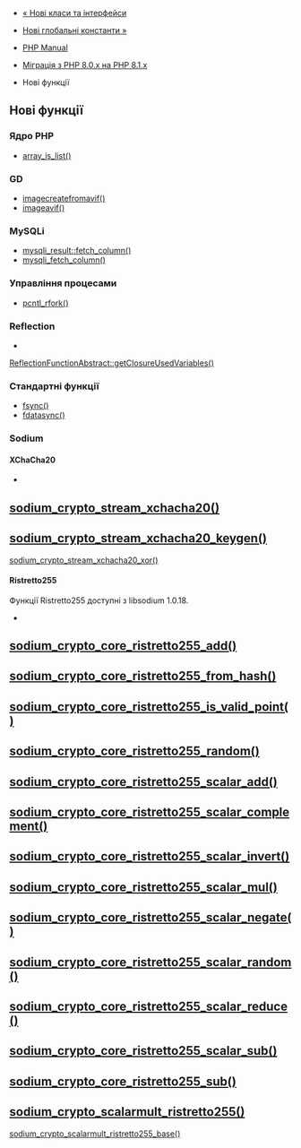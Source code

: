 - [« Нові класи та інтерфейси](migration81.new-classes.md)
- [Нові глобальні константи »](migration81.constants.md)

- [PHP Manual](index.md)
- [Міграція з PHP 8.0.x на PHP 8.1.x](migration81.md)
- Нові функції

## Нові функції

### Ядро PHP

- [array_is_list()](function.array-is-list.md)

### GD

- [imagecreatefromavif()](function.imagecreatefromavif.md)
- [imageavif()](function.imageavif.md)

### MySQLi

- [mysqli_result::fetch_column()](mysqli-result.fetch-column.md)
- [mysqli_fetch_column()](mysqli-result.fetch-column.md)

### Управління процесами

- [pcntl_rfork()](function.pcntl-rfork.md)

### Reflection

-
[ReflectionFunctionAbstract::getClosureUsedVariables()](reflectionfunctionabstract.getclosureusedvariables.md)

### Стандартні функції

- [fsync()](function.fsync.md)
- [fdatasync()](function.fdatasync.md)

### Sodium

#### XChaCha20

-
[sodium_crypto_stream_xchacha20()](function.sodium-crypto-stream-xchacha20.md)
-
[sodium_crypto_stream_xchacha20_keygen()](function.sodium-crypto-stream-xchacha20-keygen.md)
-
[sodium_crypto_stream_xchacha20_xor()](function.sodium-crypto-stream-xchacha20-xor.md)

#### Ristretto255

Функції Ristretto255 доступні з libsodium 1.0.18.

-
[sodium_crypto_core_ristretto255_add()](function.sodium-crypto-core-ristretto255-add.md)
-
[sodium_crypto_core_ristretto255_from_hash()](function.sodium-crypto-core-ristretto255-from-hash.md)
-
[sodium_crypto_core_ristretto255_is_valid_point()](function.sodium-crypto-core-ristretto255-is-valid-point.md)
-
[sodium_crypto_core_ristretto255_random()](function.sodium-crypto-core-ristretto255-random.md)
-
[sodium_crypto_core_ristretto255_scalar_add()](function.sodium-crypto-core-ristretto255-scalar-add.md)
-
[sodium_crypto_core_ristretto255_scalar_complement()](function.sodium-crypto-core-ristretto255-scalar-complement.md)
-
[sodium_crypto_core_ristretto255_scalar_invert()](function.sodium-crypto-core-ristretto255-scalar-invert.md)
-
[sodium_crypto_core_ristretto255_scalar_mul()](function.sodium-crypto-core-ristretto255-scalar-mul.md)
-
[sodium_crypto_core_ristretto255_scalar_negate()](function.sodium-crypto-core-ristretto255-scalar-negate.md)
-
[sodium_crypto_core_ristretto255_scalar_random()](function.sodium-crypto-core-ristretto255-scalar-random.md)
-
[sodium_crypto_core_ristretto255_scalar_reduce()](function.sodium-crypto-core-ristretto255-scalar-reduce.md)
-
[sodium_crypto_core_ristretto255_scalar_sub()](function.sodium-crypto-core-ristretto255-scalar-sub.md)
-
[sodium_crypto_core_ristretto255_sub()](function.sodium-crypto-core-ristretto255-sub.md)
-
[sodium_crypto_scalarmult_ristretto255()](function.sodium-crypto-scalarmult-ristretto255.md)
-
[sodium_crypto_scalarmult_ristretto255_base()](function.sodium-crypto-scalarmult-ristretto255-base.md)
